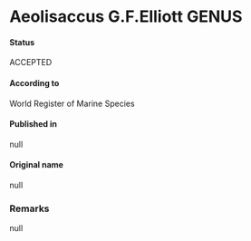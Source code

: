 Aeolisaccus G.F.Elliott GENUS
=======

#### Status
ACCEPTED

#### According to
World Register of Marine Species

#### Published in
null

#### Original name
null

### Remarks
null